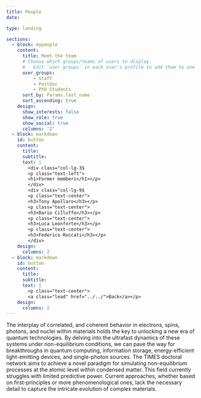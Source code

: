 ```yaml
---
title: People
date: 

type: landing

sections:
  - block: mypeople
    content:
      title: Meet the team
      # Choose which groups/teams of users to display.
      #   Edit `user_groups` in each user's profile to add them to one or more of these groups.
      user_groups:
          - Staff
          - Postdoc
          - PhD Students
      sort_by: Params.last_name
      sort_ascending: true
    design:
      show_interests: false
      show_role: true
      show_social: true
      columns: '2'
  - block: markdown
    id: button
    content:
      title: 
      subtitle: 
      text: |
        <div class="col-lg-3$
        <p class="text-left">
        <h1>Former members</h1></p>
        </div>
        <div class="col-lg-9$
        <p class="text-center">
        <h3>Tony Apollaro</h3></p>
        <p class="text-center">
        <h3>Dario Cilluffo</h3></p>
        <p class="text-center">
        <h3>Luca Leonforte</h3></p>
        <p class="text-center">
        <h3>Federico Roccati</h3></p>
        </div>   
    design:
      columns: 2
  - block: markdown
    id: button
    content:
      title: 
      subtitle: 
      text: |
        <p class="text-center">
        <a class="lead" href="../../">Back</a></p>
    design:
      columns: 2
---
```

<html lang="en">
        <body>
          <p>
          The interplay of correlated, and coherent behavior in electrons, spins, photons, and nuclei within materials holds the key to unlocking a new era of quantum technologies. By delving into the ultrafast dynamics of these systems under non-equilibrium conditions, we can pave the way for breakthroughs in quantum computing, information storage, energy-efficient light-emitting devices, and single-photon sources.
          The TIMES doctoral network aims to achieve a novel paradigm for simulating non-equilibrium processes at the atomic level within condensed matter. This field currently struggles with limited predictive power. Current approaches, whether based on first-principles or more phenomenological ones, lack the necessary detail to capture the intricate evolution of complex materials.
        </body>
        </html> 